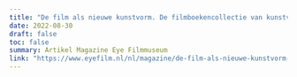 ```yaml
---
title: "De film als nieuwe kunstvorm. De filmboekencollectie van kunstverzamelaar Pieter Sanders"
date: 2022-08-30
draft: false
toc: false
summary: Artikel Magazine Eye Filmmuseum
link: "https://www.eyefilm.nl/nl/magazine/de-film-als-nieuwe-kunstvorm-de-filmboekencollectie-van-kunstverzamelaar-pieter-sanders/776526"
---
```


